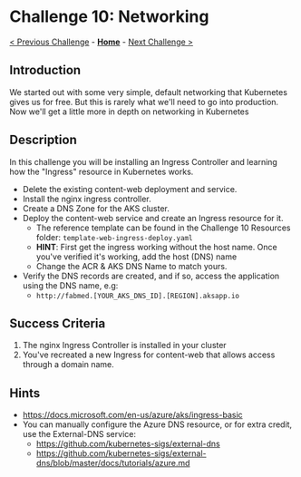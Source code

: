 # Challenge 10: Networking

[< Previous Challenge](./09-helm.md) - **[Home](../README.md)** - [Next Challenge >](./11-opsmonitoring.md)

## Introduction

We started out with some very simple, default networking that Kubernetes gives us for free. But this is rarely what we'll need to go into production. Now we'll get a little more in depth on networking in Kubernetes

## Description

In this challenge you will be installing an Ingress Controller and learning how the "Ingress" resource in Kubernetes works. 

- Delete the existing content-web deployment and service.
- Install the nginx ingress controller.
- Create a DNS Zone for the AKS cluster.
- Deploy the content-web service and create an Ingress resource for it. 
	- The reference template can be found in the Challenge 10 Resources folder: `template-web-ingress-deploy.yaml`
	- **HINT**: First get the ingress working without the host name.  Once you've verified it's working, add the host (DNS) name 
	- Change the ACR & AKS DNS Name to match yours.
- Verify the DNS records are created, and if so, access the application using the DNS name, e.g: 
    - `http://fabmed.[YOUR_AKS_DNS_ID].[REGION].aksapp.io`

## Success Criteria

1. The nginx Ingress Controller is installed in your cluster
1. You've recreated a new Ingress for content-web that allows access through a domain name.

## Hints
- https://docs.microsoft.com/en-us/azure/aks/ingress-basic
- You can manually configure the Azure DNS resource, or for extra credit, use the External-DNS service:
  - https://github.com/kubernetes-sigs/external-dns
  - https://github.com/kubernetes-sigs/external-dns/blob/master/docs/tutorials/azure.md